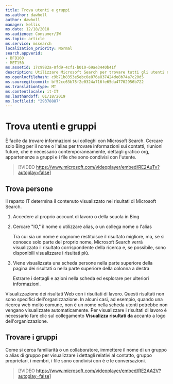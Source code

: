 ```yaml
---
title: Trova utenti e gruppi
ms.author: dawholl
author: dawholl
manager: kellis
ms.date: 12/18/2018
ms.audience: Consumer/IW
ms.topic: article
ms.service: mssearch
localization_priority: Normal
search.appverid:
- BFB160
- MET150
ms.assetid: 17c9982a-0fd9-4cf1-b010-69ae3440b41f
description: Utilizzare Microsoft Search per trovare tutti gli utenti nell'organizzazione e le informazioni che verrà visualizzato
ms.openlocfilehash: c9b71b8353e5ebc6e876a837424de8b74a7c20d5
ms.sourcegitcommit: bf52cc63b75f2e0324a716fe65da47702956b722
ms.translationtype: MT
ms.contentlocale: it-IT
ms.lasthandoff: 01/18/2019
ms.locfileid: "29378887"
---
```

# <a name="find-people-and-groups"></a>Trova utenti e gruppi

È facile da trovare informazioni sui colleghi con Microsoft Search. Cercare solo Bing per il nome o l'alias per trovare informazioni sui contatti, riunioni future, che è necessario contemporaneamente, dettagli grafico org, appartenenze a gruppi e i file che sono condivisi con l'utente.
  
> [!VIDEO https://www.microsoft.com/videoplayer/embed/RE2AuTv?autoplay=false]
  
## <a name="find-people"></a>Trova persone

Il reparto IT determina il contenuto visualizzato nei risultati di Microsoft Search.
  
1. Accedere al proprio account di lavoro o della scuola in Bing
    
2. Cercare "IO," il nome o utilizzare alias, o un collega nome o l'alias
    
    Tra cui sia un nome e cognome restituisce il risultato migliore, ma, se si conosce solo parte del proprio nome, Microsoft Search verrà visualizzato il risultato corrispondente della ricerca e, se possibile, sono disponibili visualizzare i risultati più.
    
3. Viene visualizzata una scheda persone nella parte superiore della pagina dei risultati o nella parte superiore della colonna a destra
    
    Estrarre i dettagli e azioni nella scheda ed esplorare per ulteriori informazioni.
    
Visualizzazione dei risultati Web con i risultati di lavoro. Questi risultati non sono specifici dell'organizzazione. In alcuni casi, ad esempio, quando una ricerca web molto comune, non è un nome nella scheda utenti potrebbe non vengano visualizzate automaticamente. Per visualizzare i risultati di lavoro è necessario fare clic sul collegamento **Visualizza risultati da** accanto a logo dell'organizzazione. 
  
## <a name="find-groups"></a>Trovare i gruppi

Come si cerca familiarità o un collaboratore, immettere il nome di un gruppo o alias di gruppo per visualizzare i dettagli relativi al contatto, gruppo proprietari, i membri, i file sono condivisi con è e le conversazioni.
  
> [!VIDEO https://www.microsoft.com/videoplayer/embed/RE2AA2V?autoplay=false]
  

  

